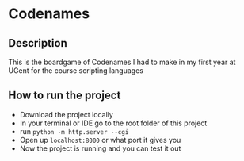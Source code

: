 # Codenames
## Description
This is the boardgame of Codenames I had to make in my first year at UGent for the course scripting languages

## How to run the project
- Download the project locally
- In your terminal or IDE go to the root folder of this project
- run `python -m http.server --cgi`
- Open up `localhost:8000` or what port it gives you
- Now the project is running and you can test it out

